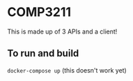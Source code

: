 # COMP3211

This is made up of 3 APIs and a client!

## To run and build

`docker-compose up` (this doesn't work yet)